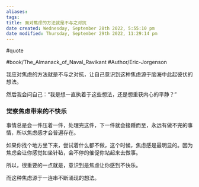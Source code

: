 ```yaml
---
aliases: 
tags: 
title: 面对焦虑的方法就是不与之对抗
date created: Wednesday, September 28th 2022, 5:55:10 pm
date modified: Thursday, September 29th 2022, 11:29:14 pm
---
```

#quote 

#book/The_Almanack_of_Naval_Ravikant 
#Author/Eric-Jorgenson 

我应对焦虑的方法就是不与之对抗，让自己意识到这种焦虑源于脑海中此起彼伏的想法。

然后我会问自己：“我是想一直执着于这些想法，还是想重获内心的平静？”

### 觉察焦虑带来的不快乐

事情总是会一件压着一件，处理完这件，下一件就会接踵而至，永远有做不完的事情，所以焦虑感才会普遍存在。

如果你找个地方坐下来，尝试着什么都不做，这个时候，焦虑感是最明显的。因为焦虑会让你感觉如坐针毡，会不停的催促你站起来去做事。

所以，很重要的一点就是，意识到是焦虑让你感到不快乐。

而这种焦虑源于一连串不断涌现的想法。
